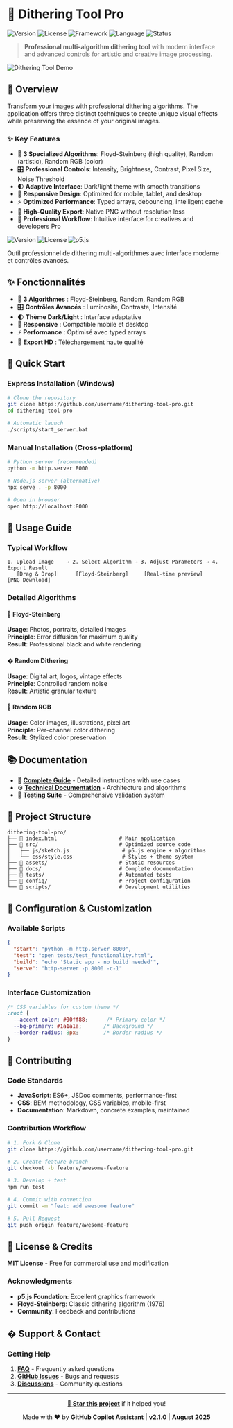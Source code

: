 # 🎨 Dithering Tool Pro

![Version](https://img.shields.io/badge/version-2.1.0-brightgreen)
![License](https://img.shields.io/badge/license-MIT-blue)
![Framework](https://img.shields.io/badge/p5.js-1.9.0-pink)
![Language](https://img.shields.io/badge/javascript-ES6+-yellow)
![Status](https://img.shields.io/badge/status-production-success)

> **Professional multi-algorithm dithering tool** with modern interface and advanced controls for artistic and creative image processing.

![Dithering Tool Demo]()

## 🌟 Overview

Transform your images with professional dithering algorithms. The application offers three distinct techniques to create unique visual effects while preserving the essence of your original images.

### ✨ Key Features

- 🎯 **3 Specialized Algorithms**: Floyd-Steinberg (high quality), Random (artistic), Random RGB (color)
- 🎛️ **Professional Controls**: Intensity, Brightness, Contrast, Pixel Size, Noise Threshold
- 🌓 **Adaptive Interface**: Dark/light theme with smooth transitions
- 📱 **Responsive Design**: Optimized for mobile, tablet, and desktop
- ⚡ **Optimized Performance**: Typed arrays, debouncing, intelligent cache
- 💾 **High-Quality Export**: Native PNG without resolution loss
- 🔧 **Professional Workflow**: Intuitive interface for creatives and developers Pro

![Version](https://img.shields.io/badge/version-2.1-brightgreen)
![License](https://img.shields.io/badge/license-MIT-blue)
![p5.js](https://img.shields.io/badge/p5.js-1.9.0-pink)

Outil professionnel de dithering multi-algorithmes avec interface moderne et contrôles avancés.

## ✨ Fonctionnalités

- 🎨 **3 Algorithmes** : Floyd-Steinberg, Random, Random RGB
- 🎛️ **Contrôles Avancés** : Luminosité, Contraste, Intensité
- 🌓 **Thème Dark/Light** : Interface adaptative
- 📱 **Responsive** : Compatible mobile et desktop
- ⚡ **Performance** : Optimisé avec typed arrays
- 💾 **Export HD** : Téléchargement haute qualité

## 🚀 Quick Start

### Express Installation (Windows)
```bash
# Clone the repository
git clone https://github.com/username/dithering-tool-pro.git
cd dithering-tool-pro

# Automatic launch
./scripts/start_server.bat
```

### Manual Installation (Cross-platform)
```bash
# Python server (recommended)
python -m http.server 8000

# Node.js server (alternative)
npx serve . -p 8000

# Open in browser
open http://localhost:8000
```

## 🎯 Usage Guide

### Typical Workflow
```
1. Upload Image    → 2. Select Algorithm → 3. Adjust Parameters → 4. Export Result
   [Drag & Drop]      [Floyd-Steinberg]     [Real-time preview]    [PNG Download]
```

### Detailed Algorithms

#### 🔬 Floyd-Steinberg
**Usage**: Photos, portraits, detailed images  
**Principle**: Error diffusion for maximum quality  
**Result**: Professional black and white rendering

#### � Random Dithering  
**Usage**: Digital art, logos, vintage effects  
**Principle**: Controlled random noise  
**Result**: Artistic granular texture

#### 🌈 Random RGB
**Usage**: Color images, illustrations, pixel art  
**Principle**: Per-channel color dithering  
**Result**: Stylized color preservation

## 📚 Documentation

- 📖 **[Complete Guide](docs/user-guide.md)** - Detailed instructions with use cases
- ⚙️ **[Technical Documentation](docs/technical-documentation.md)** - Architecture and algorithms
- 🧪 **[Testing Suite](tests/README.md)** - Comprehensive validation system

## 📁 Project Structure

```
dithering-tool-pro/
├── 📄 index.html                    # Main application
├── 📂 src/                          # Optimized source code
│   ├── js/sketch.js                 # p5.js engine + algorithms
│   └── css/style.css                # Styles + theme system
├── 📂 assets/                       # Static resources
├── 📂 docs/                         # Complete documentation
├── 📂 tests/                        # Automated tests
├── 📂 config/                       # Project configuration
└── 📂 scripts/                      # Development utilities
```

## 🔧 Configuration & Customization

### Available Scripts
```json
{
  "start": "python -m http.server 8000",
  "test": "open tests/test_functionality.html",
  "build": "echo 'Static app - no build needed'",
  "serve": "http-server -p 8000 -c-1"
}
```

### Interface Customization
```css
/* CSS variables for custom theme */
:root {
  --accent-color: #00ff88;      /* Primary color */
  --bg-primary: #1a1a1a;       /* Background */
  --border-radius: 8px;        /* Border radius */
}
```

## 🤝 Contributing

### Code Standards
- **JavaScript**: ES6+, JSDoc comments, performance-first
- **CSS**: BEM methodology, CSS variables, mobile-first
- **Documentation**: Markdown, concrete examples, maintained

### Contribution Workflow
```bash
# 1. Fork & Clone
git clone https://github.com/username/dithering-tool-pro.git

# 2. Create feature branch
git checkout -b feature/awesome-feature

# 3. Develop + test
npm run test

# 4. Commit with convention
git commit -m "feat: add awesome feature"

# 5. Pull Request
git push origin feature/awesome-feature
```

## 📄 License & Credits

**MIT License** - Free for commercial use and modification

### Acknowledgments
- **p5.js Foundation**: Excellent graphics framework
- **Floyd-Steinberg**: Classic dithering algorithm (1976)
- **Community**: Feedback and contributions

## � Support & Contact

### Getting Help
1. **[FAQ](docs/user-guide.md#troubleshooting)** - Frequently asked questions
2. **[GitHub Issues](https://github.com/username/dithering-tool-pro/issues)** - Bugs and requests
3. **[Discussions](https://github.com/username/dithering-tool-pro/discussions)** - Community questions

---

<div align="center">

**[🌟 Star this project](https://github.com/username/dithering-tool-pro)** if it helped you!

Made with ❤️ by **GitHub Copilot Assistant** | **v2.1.0** | **August 2025**

</div>
